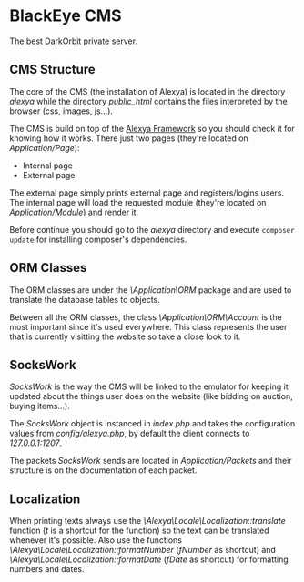 BlackEye CMS
============
The best DarkOrbit private server.

CMS Structure
-------------
The core of the CMS (the installation of Alexya) is located in the directory *alexya* while the directory *public_html* contains the files interpreted by the browser (css, images, js...).

The CMS is build on top of the [Alexya Framework](https://github.com/AlexyaFramework/Alexya) so you should check it for knowing how it works.
There just two pages (they're located on *Application/Page*):
 * Internal page
 * External page

The external page simply prints external page and registers/logins users.
The internal page will load the requested module (they're located on *Application/Module*) and render it.

Before continue you should go to the *alexya* directory and execute `composer update` for installing composer's dependencies.

ORM Classes
-----------
The ORM classes are under the *\Application\ORM* package and are used to translate the database tables to objects.

Between all the ORM classes, the  class *\Application\ORM\Account* is the most important since it's used everywhere. This class represents the user that is currently visitting the website so take a close look to it.

SocksWork
---------
*SocksWork* is the way the CMS will be linked to the emulator for keeping it updated about the things user does on the website (like bidding on auction, buying items...).

The *SocksWork* object is instanced in *index.php* and takes the configuration values from *config/alexya.php*, by default the client connects to *127.0.0.1:1207*.

The packets *SocksWork* sends are located in *Application/Packets* and their structure is on the documentation of each packet.

Localization
------------
When printing texts always use the *\Alexya\Locale\Localization::translate* function (*t* is a shortcut for the function) so the text can be translated whenever it's possible. Also use the functions *\Alexya\Locale\Localization::formatNumber* (*fNumber* as shortcut) and *\Alexya\Locale\Localization::formatDate* (*fDate* as shortcut) for formatting numbers and dates.
